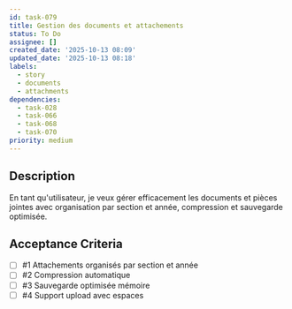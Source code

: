 ```yaml
---
id: task-079
title: Gestion des documents et attachements
status: To Do
assignee: []
created_date: '2025-10-13 08:09'
updated_date: '2025-10-13 08:18'
labels:
  - story
  - documents
  - attachments
dependencies:
  - task-028
  - task-066
  - task-068
  - task-070
priority: medium
---
```


## Description

<!-- SECTION:DESCRIPTION:BEGIN -->
En tant qu'utilisateur, je veux gérer efficacement les documents et pièces jointes avec organisation par section et année, compression et sauvegarde optimisée.
<!-- SECTION:DESCRIPTION:END -->

## Acceptance Criteria
<!-- AC:BEGIN -->
- [ ] #1 Attachements organisés par section et année
- [ ] #2 Compression automatique
- [ ] #3 Sauvegarde optimisée mémoire
- [ ] #4 Support upload avec espaces
<!-- AC:END -->
